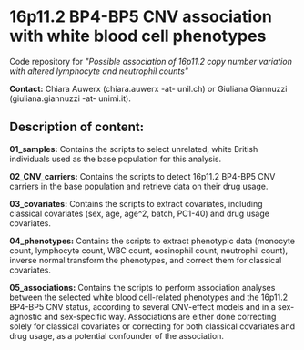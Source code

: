 # 16p11.2 BP4-BP5 CNV association with white blood cell phenotypes
Code repository for *"Possible association of 16p11.2 copy number variation with altered lymphocyte and neutrophil counts"*

**Contact:** Chiara Auwerx (chiara.auwerx -at- unil.ch) or Giuliana Giannuzzi (giuliana.giannuzzi -at- unimi.it).


## Description of content: 

**01_samples:** Contains the scripts to select unrelated, white British individuals used as the base population for this analysis. 


**02_CNV_carriers:** Contains the scripts to detect 16p11.2 BP4-BP5 CNV carriers in the base population and retrieve data on their drug usage. 


**03_covariates:** Contains the scripts to extract covariates, including classical covariates (sex, age, age^2, batch, PC1-40) and drug usage covariates.


**04_phenotypes:** Contains the scripts to extract phenotypic data (monocyte count, lymphocyte count, WBC count, eosinophil count, neutrophil count), inverse normal transform the phenotypes, and correct them for classical covariates. 


**05_associations:** Contains the scripts to perform association analyses between the selected white blood cell-related phenotypes and the 16p11.2 BP4-BP5 CNV status, according to several CNV-effect models and in a sex-agnostic and sex-specific way. Associations are either done correcting solely for classical covariates or correcting for both classical covariates and drug usage, as a potential confounder of the association.  
